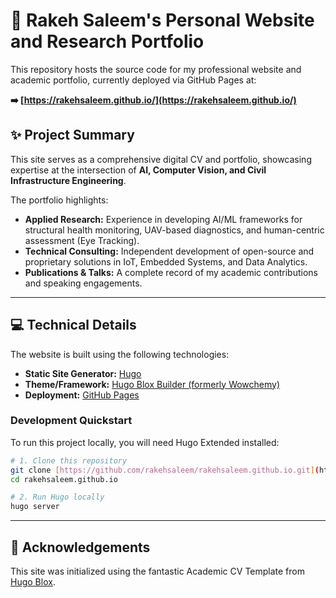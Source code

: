 # 🔬 Rakeh Saleem's Personal Website and Research Portfolio

This repository hosts the source code for my professional website and academic portfolio, currently deployed via GitHub Pages at:

**➡️ [https://rakehsaleem.github.io/](https://rakehsaleem.github.io/)**

## ✨ Project Summary
This site serves as a comprehensive digital CV and portfolio, showcasing expertise at the intersection of **AI, Computer Vision, and Civil Infrastructure Engineering**.

The portfolio highlights:
* **Applied Research:** Experience in developing AI/ML frameworks for structural health monitoring, UAV-based diagnostics, and human-centric assessment (Eye Tracking).
* **Technical Consulting:** Independent development of open-source and proprietary solutions in IoT, Embedded Systems, and Data Analytics.
* **Publications & Talks:** A complete record of my academic contributions and speaking engagements.

---

## 💻 Technical Details

The website is built using the following technologies:

* **Static Site Generator:** [Hugo](https://gohugo.io/)
* **Theme/Framework:** [Hugo Blox Builder (formerly Wowchemy)](https://hugoblox.com/)
* **Deployment:** [GitHub Pages](https://pages.github.com/)

### Development Quickstart

To run this project locally, you will need Hugo Extended installed:

```bash
# 1. Clone this repository
git clone [https://github.com/rakehsaleem/rakehsaleem.github.io.git](https://github.com/rakehsaleem/rakehsaleem.github.io.git)
cd rakehsaleem.github.io

# 2. Run Hugo locally
hugo server
```
---

## 🙏 Acknowledgements
This site was initialized using the fantastic Academic CV Template from [Hugo Blox](https://github.com/HugoBlox/theme-academic-cv).
